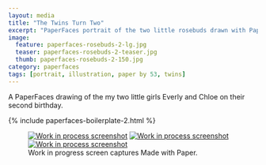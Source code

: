 ```yaml
---
layout: media
title: "The Twins Turn Two"
excerpt: "PaperFaces portrait of the two little rosebuds drawn with Paper by 53 on an iPad."
image: 
  feature: paperfaces-rosebuds-2-lg.jpg
  teaser: paperfaces-rosebuds-2-teaser.jpg
  thumb: paperfaces-rosebuds-2-150.jpg
category: paperfaces
tags: [portrait, illustration, paper by 53, twins]
---
```


A PaperFaces drawing of the my two little girls Everly and Chloe on their second birthday.

{% include paperfaces-boilerplate-2.html %}

<figure class="third">
	<a href="{{ site.url }}/images/paperfaces-rosebuds-2-process-1-lg.jpg"><img src="{{ site.url }}/images/paperfaces-rosebuds-2-process-1-600.jpg" alt="Work in process screenshot"></a>
	<a href="{{ site.url }}/images/paperfaces-rosebuds-2-process-2-lg.jpg"><img src="{{ site.url }}/images/paperfaces-rosebuds-2-process-2-600.jpg" alt="Work in process screenshot"></a>
	<a href="{{ site.url }}/images/paperfaces-rosebuds-2-process-3-lg.jpg"><img src="{{ site.url }}/images/paperfaces-rosebuds-2-process-3-600.jpg" alt="Work in process screenshot"></a>
	<figcaption>Work in progress screen captures Made with Paper.</figcaption>
</figure>